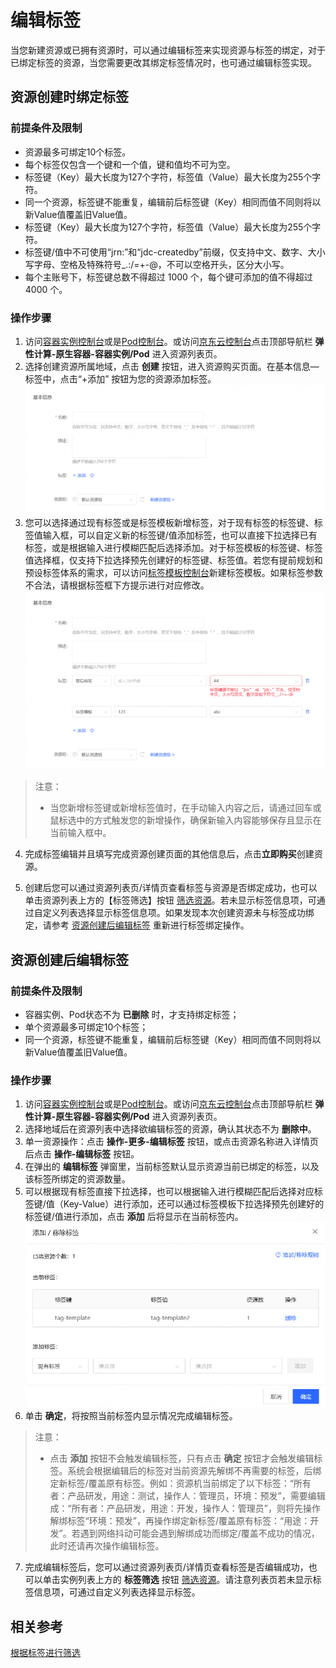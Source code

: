 # 编辑标签
当您新建资源或已拥有资源时，可以通过编辑标签来实现资源与标签的绑定，对于已绑定标签的资源，当您需要更改其绑定标签情况时，也可通过编辑标签实现。

## 资源创建时绑定标签

### 前提条件及限制
* 资源最多可绑定10个标签。
* 每个标签仅包含一个键和一个值，键和值均不可为空。
* 标签键（Key）最大长度为127个字符，标签值（Value）最大长度为255个字符。
* 同一个资源，标签键不能重复，编辑前后标签键（Key）相同而值不同则将以新Value值覆盖旧Value值。
* 标签键（Key）最大长度为127个字符，标签值（Value）最大长度为255个字符。
* 标签键/值中不可使用“jrn:”和“jdc-createdby”前缀，仅支持中文、数字、大小写字母、空格及特殊符号_.:/=+-@，不可以空格开头，区分大小写。
* 每个主账号下，标签键总数不得超过 1000 个，每个键可添加的值不得超过 4000 个。

### 操作步骤

1. 访问[容器实例控制台]( https://cns-console.jdcloud.com/host/container/list)或是[Pod控制台]( https://cns-console.jdcloud.com/host/pod/list)。或访问[京东云控制台](https://console.jdcloud.com)点击顶部导航栏 **弹性计算-原生容器-容器实例/Pod** 进入资源列表页。
2. 选择创建资源所属地域，点击 **创建** 按钮，进入资源购买页面。在基本信息—标签中，点击“+添加” 按钮为您的资源添加标签。<br> ![](../../../../../image/Native-Container/nc.pod-tag-create.png)
3. 您可以选择通过现有标签或是标签模板新增标签，对于现有标签的标签键、标签值输入框，可以自定义新的标签键/值添加标签，也可以直接下拉选择已有标签，或是根据输入进行模糊匹配后选择添加。对于标签模板的标签键、标签值选择框，仅支持下拉选择预先创建好的标签键、标签值。若您有提前规划和预设标签体系的需求，可以访问[标签模板控制台](https://tagservice-console.jdcloud.com/template-tag)新建标签模板。如果标签参数不合法，请根据标签框下方提示进行对应修改。![](../../../../../image/Native-Container/nc.pod-tag-create02.png)

>注意：
>* 当您新增标签键或新增标签值时，在手动输入内容之后，请通过回车或鼠标选中的方式触发您的新增操作，确保新输入内容能够保存且显示在当前输入框中。

4. 完成标签编辑并且填写完成资源创建页面的其他信息后，点击**立即购买**创建资源。<br>

5. 创建后您可以通过资源列表页/详情页查看标签与资源是否绑定成功，也可以单击资源列表上方的【标签筛选】按钮 [筛选资源](Filter-by-Tag.md)。若未显示标签信息项，可通过自定义列表选择显示标签信息项。如果发现本次创建资源未与标签成功绑定，请参考 [资源创建后编辑标签](Edit-Tag#user-content-1) 重新进行标签绑定操作。

## 资源创建后编辑标签
<div id="user-content-1"></div>

### 前提条件及限制
* 容器实例、Pod状态不为 **已删除** 时，才支持绑定标签；
* 单个资源最多可绑定10个标签；
* 同一个资源，标签键不能重复，编辑前后标签键（Key）相同而值不同则将以新Value值覆盖旧Value值。

### 操作步骤

1. 访问[容器实例控制台]( https://cns-console.jdcloud.com/host/container/list)或是[Pod控制台]( https://cns-console.jdcloud.com/host/pod/list)。或访问[京东云控制台](https://console.jdcloud.com)点击顶部导航栏 **弹性计算-原生容器-容器实例/Pod** 进入资源列表页。
2. 选择地域后在资源列表中选择欲编辑标签的资源，确认其状态不为 **删除中**。
3. 单一资源操作：点击 **操作-更多-编辑标签** 按钮，或点击资源名称进入详情页后点击 **操作-编辑标签** 按钮。
4. 在弹出的 **编辑标签** 弹窗里，当前标签默认显示资源当前已绑定的标签，以及该标签所绑定的资源数量。
5. 可以根据现有标签直接下拉选择，也可以根据输入进行模糊匹配后选择对应标签键/值（Key-Value）进行添加，还可以通过标签模板下拉选择预先创建好的标签键/值进行添加，点击 **添加** 后将显示在当前标签内。<br> ![](../../../../../image/dh/dh-tag-edit.png)
6. 单击 **确定**，将按照当前标签内显示情况完成编辑标签。

>注意：
>* 点击 **添加** 按钮不会触发编辑标签，只有点击 **确定** 按钮才会触发编辑标签。系统会根据编辑后的标签对当前资源先解绑不再需要的标签，后绑定新标签/覆盖原有标签。例如：资源机当前绑定了以下标签：“所有者：产品研发，用途：测试，操作人：管理员，环境：预发”，需要编辑成：“所有者：产品研发，用途：开发，操作人：管理员”，则将先操作解绑标签“环境：预发”，再操作绑定新标签/覆盖原有标签：“用途：开发”。若遇到网络抖动可能会遇到解绑成功而绑定/覆盖不成功的情况，此时还请再次操作编辑标签。

7. 完成编辑标签后，您可以通过资源列表页/详情页查看标签是否编辑成功，也可以单击实例列表上方的 **标签筛选** 按钮 [筛选资源](Filter-by-Tag.md)。请注意列表页若未显示标签信息项，可通过自定义列表选择显示标签。

## 相关参考
[根据标签进行筛选](Filter-by-Tag.md)





